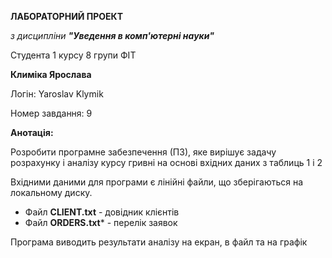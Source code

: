 **ЛАБОРАТОРНИЙ ПРОЕКТ**

*з дисципліни **"Уведення в комп'ютерні науки"***

Студента 1 курсу 8 групи ФІТ

**Климіка Ярослава**

Логін: Yaroslav Klymik


Номер завдання: 9

**Анотація:**

Розробити програмне забезпечення (ПЗ), яке вирішує задачу розрахунку і аналізу курсу гривні
на основі вхідних даних з таблиць 1 і 2

Вхідними даними для програми є лінійні файли, що зберігаються на локальному диску.

 - Файл **CLIENT.txt** -  довідник клієнтів
 - Файл **ORDERS.txt*** - перелік заявок

Програма виводить результати аналізу на екран, в файл та на графік